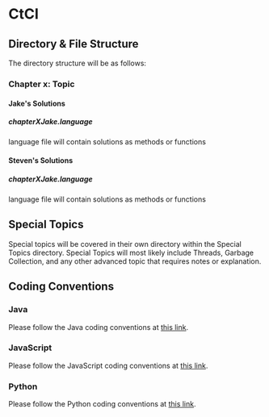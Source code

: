 # CtCI

## Directory & File Structure

The directory structure will be as follows:

### Chapter x: Topic
#### Jake's Solutions
##### chapterXJake.language
language file will contain solutions as methods or functions
#### Steven's Solutions
##### chapterXJake.language
language file will contain solutions as methods or functions

## Special Topics
Special topics will be covered in their own directory within the Special Topics directory.  Special Topics will most likely include Threads, Garbage Collection, and any other advanced topic that requires notes or explanation.

## Coding Conventions
### Java
Please follow the Java coding conventions at [this link](https://google.github.io/styleguide/javaguide.html).

### JavaScript
Please follow the JavaScript coding conventions at [this link](https://google.github.io/styleguide/jsguide.html).

### Python
Please follow the Python coding conventions at [this link](https://google.github.io/styleguide/pyguide.html).
